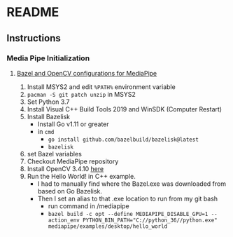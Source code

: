 # README

## Instructions

### Media Pipe Initialization

1. [Bazel and OpenCV configurations for MediaPipe](https://google.github.io/mediapipe/getting_started/install.html)

   1. Install MSYS2 and edit `%PATH%` environment variable
   2. `pacman -S git patch unzip` in MSYS2
   3. Set Python 3.7
   4. Install Visual C++ Build Tools 2019 and WinSDK (Computer Restart)
   5. Install Bazelisk
      - Install Go v1.11 or greater
      - in `cmd`
        - `go install github.com/bazelbuild/bazelisk@latest`
        - `bazelisk`
   6. set Bazel variables
   7. Checkout MediaPipe repository
   8. Install OpenCV 3.4.10 [here](https://opencv.org/releases/)
   9. Run the Hello World! in C++ example.
      - I had to manually find where the Bazel.exe was downloaded from based on Go Bazelisk.
      - Then I set an alias to that .exe location to run from my git bash
        - run command in /mediapipe
        - `bazel build -c opt --define MEDIAPIPE_DISABLE_GPU=1 --action_env PYTHON_BIN_PATH="C://python_36//python.exe" mediapipe/examples/desktop/hello_world`
